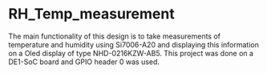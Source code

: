 # RH_Temp_measurement
The main functionality of this design is to take measurements of temperature and humidity using Si7006-A20 and displaying this information on a Oled display of type NHD-0216KZW-AB5. This project was done on a DE1-SoC board and GPIO header 0 was used.
